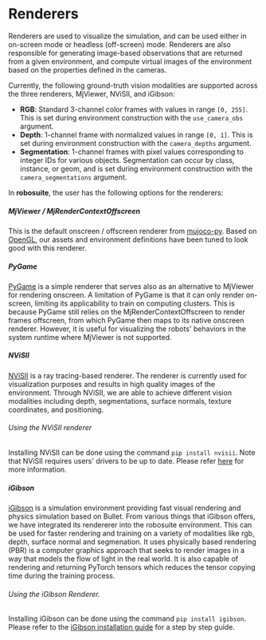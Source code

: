 # Renderers

Renderers are used to visualize the simulation, and can be used either in on-screen mode or headless (off-screen) mode. Renderers are also responsible for generating image-based observations that are returned from a given environment, and compute virtual images of the environment based on the properties defined in the cameras.

Currently, the following ground-truth vision modalities are supported across the three renderers, MjViewer, NViSII, and iGibson:

- **RGB**: Standard 3-channel color frames with values in range `[0, 255]`. This is set during environment construction with the `use_camera_obs` argument.
- **Depth**: 1-channel frame with normalized values in range `[0, 1]`. This is set during environment construction with the `camera_depths` argument.
- **Segmentation**: 1-channel frames with pixel values corresponding to integer IDs for various objects. Segmentation can
    occur by class, instance, or geom, and is set during environment construction with the `camera_segmentations` argument.

In **robosuite**, the user has the following options for the renderers:

##### MjViewer / MjRenderContextOffscreen

This is the default onscreen / offscreen renderer from [mujoco-py](https://openai.github.io/mujoco-py/build/html/reference.html#mjviewer-3d-rendering). Based on [OpenGL](https://www.opengl.org/), our assets and environment definitions have been tuned to look good with this renderer.

<!-- ##### iGibson Renderer-->
<!--This renderer is included in the [iGibson simulator](http://svl.stanford.edu/igibson/). We include an initial (not optimized) set of alternative meshes (OBJ files instead of the STL used by MjViewer) to be used with this simulator. The iGibson simulator can be used in simple mode (renders only albedo) or in physics-based rendering (PBR) mode (renders additional properties such as metallic, or roughness).--> 

##### PyGame

[PyGame](https://www.pygame.org/news) is a simple renderer that serves also as an alternative to MjViewer for rendering onscreen. A limitation of PyGame is that it can only render on-screen, limiting its applicability to train on computing clusters. This is because PyGame still relies on the MjRenderContextOffscreen to render frames offscreen, from which PyGame then maps to its native onscreen renderer. However, it is useful for visualizing the robots' behaviors in the system runtime where MjViewer is not supported.

##### NViSII
[NViSII](https://github.com/owl-project/NVISII) is a ray tracing-based renderer. The renderer is currently used for visualization purposes and results in high quality images of the environment. Through NViSII, we are able to achieve different vision modalities including depth, segmentations, surface normals, texture coordinates, and positioning.

###### Using the NViSII renderer
Installing NViSII can be done using the command `pip install nvisii`. Note that NViSII requires users' drivers to be up to date. Please refer [here](https://github.com/owl-project/NVISII) for more information.

##### iGibson
[iGibson](http://svl.stanford.edu/igibson/) is a simulation environment providing fast visual rendering and physics simulation based on Bullet. From various things that iGibson offers, we have integrated its rendererer into the robosuite environment. This can be used for faster rendering and training on a variety of modalities like rgb, depth, surface normal and segmenation. It uses physically based rendering (PBR) is a computer graphics approach that seeks to render images in a way that models the flow of light in the real world. It is also capable of rendering and returning PyTorch tensors which reduces the tensor copying time during the training process.

###### Using the iGibson Renderer.
Installing iGibson can be done using the command `pip install igibson`. Please refer to the [iGibson installation guide](http://svl.stanford.edu/igibson/docs/installation.html) for a step by step guide.
